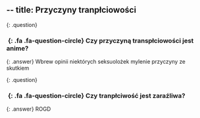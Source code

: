 --
title: Przyczyny tranpłciowości
---

{: .question}
### *&nbsp;*{: .fa .fa-question-circle} Czy przyczyną transpłciowości jest anime?

{: .answer}
Wbrew opinii niektórych seksuolożek
mylenie przyczyny ze skutkiem

{: .question}
### *&nbsp;*{: .fa .fa-question-circle} Czy tranpłciwość jest zaraźliwa?

{: .answer}
ROGD
